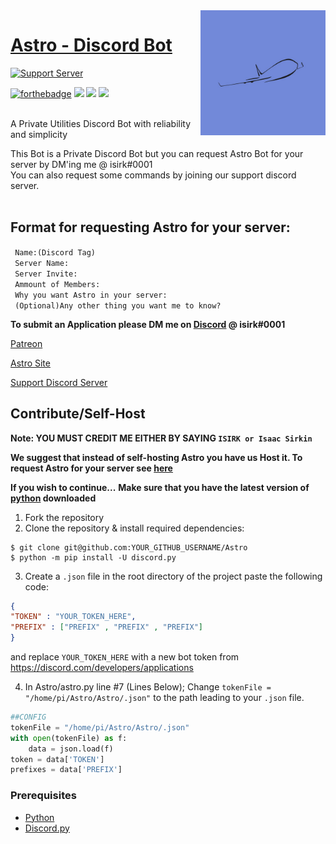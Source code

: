 <img src="Images/astro.png" align="right" align="right" height="200" />

# [Astro - Discord Bot](https://asksirk.com/Astro)
<p>
  
  [![Support Server](https://img.shields.io/discord/743121194911531110.svg?label=Discord&logo=Discord&colorB=7289da&style=for-the-badge)](https://discord.gg/7yZqHfG)
  
  [![forthebadge](https://forthebadge.com/images/badges/made-with-python.svg)](https://forthebadge.com)
  <img src="https://img.shields.io/github/contributors/ISIRK/Astro?style=flat">
  <img src="https://img.shields.io/github/last-commit/ISIRK/Astro">
  <img src="https://img.shields.io/github/v/release/ISIRK/Astro?include_prereleases&style=flat">
<p>

<br>
A Private Utilities Discord Bot with reliability and simplicity<br>

This Bot is a Private Discord Bot but you can request Astro Bot for your server by DM'ing me @ isirk#0001<br>
You can also request some commands by joining our support discord server.<br>
<br>

## Format for requesting Astro for your server:

` Name:(Discord Tag)`<br>
` Server Name:`<br>
` Server Invite:`<br>
` Ammount of Members:`<br>
` Why you want Astro in your server:`<br>
` (Optional)Any other thing you want me to know?`

**To submit an Application please DM me on [Discord](https://discord.com) @ isirk#0001**

[Patreon](https://www.patreon.com/Astro_Bot)

[Astro Site](https://asksirk.com/Astro/)

[Support Discord Server](https://discord.gg/s5ZPSRe)

## Contribute/Self-Host
**Note: YOU MUST CREDIT ME EITHER BY SAYING `ISIRK or Isaac Sirkin`**

**We suggest that instead of self-hosting Astro you have us Host it. To request Astro for your server see [here](https://github.com/ISIRK/Astro/blob/master/README.md#format-for-requesting-astro-for-your-server)**

**If you wish to continue...**
**Make sure that you have the latest version of [python](https://www.python.org/) downloaded**
1. Fork the repository
2. Clone the repository & install required dependencies:
```
$ git clone git@github.com:YOUR_GITHUB_USERNAME/Astro
$ python -m pip install -U discord.py
```
3. Create a `.json` file in the root directory of the project paste the following code:
```json
{
"TOKEN" : "YOUR_TOKEN_HERE",
"PREFIX" : ["PREFIX" , "PREFIX" , "PREFIX"]
}
```
and replace `YOUR_TOKEN_HERE` with a new bot token from https://discord.com/developers/applications

4. In Astro/astro.py line #7 (Lines Below); Change `tokenFile = "/home/pi/Astro/Astro/.json"` to the path leading to your `.json` file.
```py
##CONFIG
tokenFile = "/home/pi/Astro/Astro/.json"
with open(tokenFile) as f:
    data = json.load(f)
token = data['TOKEN']
prefixes = data['PREFIX']
```

### Prerequisites
- [Python](https://www.python.org/)
- [Discord.py](https://discordpy.readthedocs.io/en/latest/index.html)
